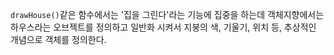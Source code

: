 `drawHouse()`같은 함수에서는 '집을 그린다'라는 기능에 집중을 하는데
객체지향에서는 하우스라는 오브젝트를 정의하고 일반화 시켜서
지붕의 색, 기울기, 위치 등, 추상적인 개념으로 객체를 정의한다.
